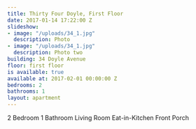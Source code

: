 ```yaml
---
title: Thirty Four Doyle, First Floor
date: 2017-01-14 17:22:00 Z
slideshow:
- image: "/uploads/34_1.jpg"
  description: Photo
- image: "/uploads/34_1.jpg"
  description: Photo two
building: 34 Doyle Avenue
floor: first floor
is available: true
available at: 2017-02-01 00:00:00 Z
bedrooms: 2
bathrooms: 1
layout: apartment
---
```


2 Bedroom
1 Bathroom
Living Room
Eat-in-Kitchen
Front Porch
